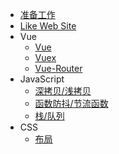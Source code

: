 - [准备工作](/)
- [Like Web Site](onlineSite.md)
- Vue
  - [Vue](Vue/Vue/index.md)
  - [Vuex](Vue/Vuex/index.md)
  - [Vue-Router](Vue/VueRouter/index.md)
- JavaScript
  - [深拷贝/浅拷贝](Javascript/deepCopy.md)
  - [函数防抖/节流函数](Javascript/debounce.md)
  - [栈/队列](Javascript/structure.md)
- CSS
  - [布局](Css/layout.md)
